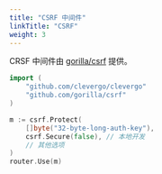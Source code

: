 ```yaml
---
title: "CSRF 中间件"
linkTitle: "CSRF"
weight: 3
---
```


CRSF 中间件由 [gorilla/csrf](https://github.com/gorilla/csrf) 提供。

```go
import (
    "github.com/clevergo/clevergo"
    "github.com/gorilla/csrf"
)
```

```go
m := csrf.Protect(
    []byte("32-byte-long-auth-key"),
    csrf.Secure(false), // 本地开发
    // 其他选项
)
router.Use(m)
```

